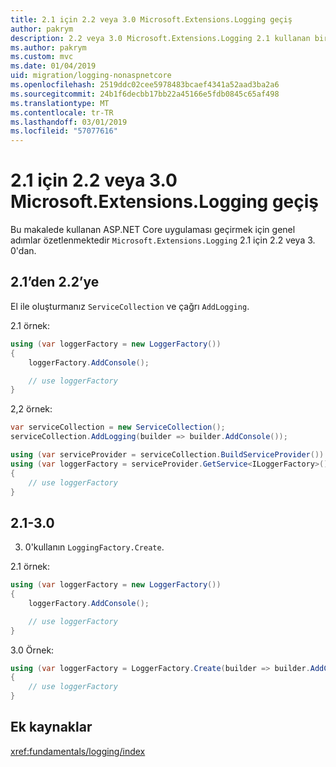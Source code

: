 ```yaml
---
title: 2.1 için 2.2 veya 3.0 Microsoft.Extensions.Logging geçiş
author: pakrym
description: 2.2 veya 3.0 Microsoft.Extensions.Logging 2.1 kullanan bir ASP.NET Core uygulaması geçirmeyi öğrenin.
ms.author: pakrym
ms.custom: mvc
ms.date: 01/04/2019
uid: migration/logging-nonaspnetcore
ms.openlocfilehash: 2519ddc02cee5978483bcaef4341a52aad3ba2a6
ms.sourcegitcommit: 24b1f6decbb17bb22a45166e5fdb0845c65af498
ms.translationtype: MT
ms.contentlocale: tr-TR
ms.lasthandoff: 03/01/2019
ms.locfileid: "57077616"
---
```

# <a name="migrate-from-microsoftextensionslogging-21-to-22-or-30"></a>2.1 için 2.2 veya 3.0 Microsoft.Extensions.Logging geçiş

Bu makalede kullanan ASP.NET Core uygulaması geçirmek için genel adımlar özetlenmektedir `Microsoft.Extensions.Logging` 2.1 için 2.2 veya 3. 0'dan.

## <a name="21-to-22"></a>2.1’den 2.2’ye

El ile oluşturmanız `ServiceCollection` ve çağrı `AddLogging`.

2.1 örnek:

```csharp
using (var loggerFactory = new LoggerFactory())
{
    loggerFactory.AddConsole();

    // use loggerFactory
}
```

2,2 örnek:

```csharp
var serviceCollection = new ServiceCollection();
serviceCollection.AddLogging(builder => builder.AddConsole());

using (var serviceProvider = serviceCollection.BuildServiceProvider())
using (var loggerFactory = serviceProvider.GetService<ILoggerFactory>())
{
    // use loggerFactory
}
```

## <a name="21-to-30"></a>2.1-3.0

3. 0'kullanın `LoggingFactory.Create`.

2.1 örnek:

```csharp
using (var loggerFactory = new LoggerFactory())
{
    loggerFactory.AddConsole();

    // use loggerFactory
}
```

3.0 Örnek:

```csharp
using (var loggerFactory = LoggerFactory.Create(builder => builder.AddConsole()))
{
    // use loggerFactory
}
```

## <a name="additional-resources"></a>Ek kaynaklar

<xref:fundamentals/logging/index>